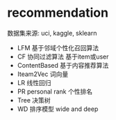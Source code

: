 #  recommendation 
  数据集来源: uci,  kaggle, sklearn
- LFM    基于邻域个性化召回算法
- CF     协同过滤算法     基于item或user
- ContentBased   基于内容推荐算法
- Iteam2Vec     词向量
- LR         线性回归
- PR  personal rank    个性排名
- Tree  决策树
- WD     排序模型     wide and deep

